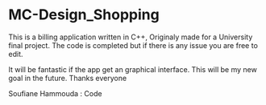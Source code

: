 # MC-Design_Shopping
This is a billing application written in C++, Originaly made for a University final project. The code is completed but if there is any issue you are free to edit.

It will be fantastic if the app get an graphical interface. This will be my new goal in the future.
Thanks everyone

Soufiane Hammouda : Code
